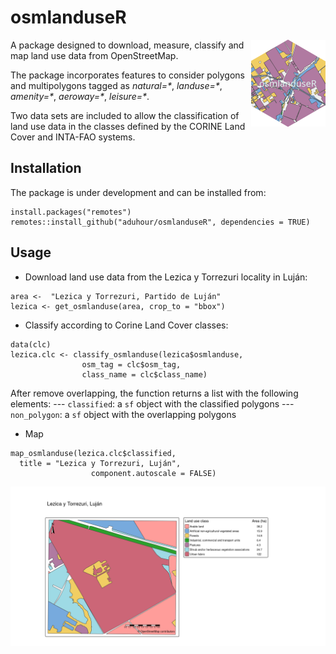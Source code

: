 # osmlanduseR

<img src="man/figures/logo.png" align="right" height="139" alt="" />

A package designed to download, measure, 
classify and map land use data from OpenStreetMap.

The package incorporates features to consider polygons
and multipolygons tagged as _natural=\*_, _landuse=\*_, _amenity=\*_,
_aeroway=\*_, _leisure=\*_.

Two data sets are included to allow the classification of land use data in
the classes defined by the CORINE Land Cover and INTA-FAO systems.


## Installation

The package is under development and can be installed from:

```
install.packages("remotes")
remotes::install_github("aduhour/osmlanduseR", dependencies = TRUE)
```

## Usage

- Download land use data from the Lezica y Torrezuri locality in Luján:

```
area <-  "Lezica y Torrezuri, Partido de Luján"
lezica <- get_osmlanduse(area, crop_to = "bbox")
```


- Classify according to Corine Land Cover classes: 

```
data(clc)
lezica.clc <- classify_osmlanduse(lezica$osmlanduse,
                osm_tag = clc$osm_tag,
                class_name = clc$class_name)
```

After remove overlapping, the function returns a list with the following elements:
--- `classified`: a `sf` object with the classified polygons
--- `non_polygon`: a `sf` object with the overlapping polygons

  
- Map

```
map_osmlanduse(lezica.clc$classified,
  title = "Lezica y Torrezuri, Luján",
                  component.autoscale = FALSE)
```

![](img/lezicamap.png )
